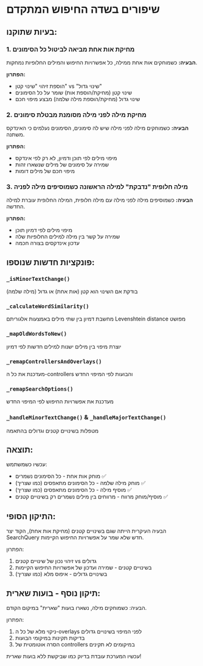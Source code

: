 # שיפורים בשדה החיפוש המתקדם

## בעיות שתוקנו:

### 1. מחיקת אות אחת מביאה לביטול כל הסימונים
**הבעיה:** כשמוחקים אות אחת ממילה, כל אפשרויות החיפוש והמילים החלופיות נמחקות.

**הפתרון:** 
- הוספת זיהוי "שינוי קטן" vs "שינוי גדול"
- שינוי קטן (מחיקת/הוספת אות) שומר על כל הסימונים
- שינוי גדול (מחיקת/הוספת מילה שלמה) מבצע מיפוי חכם

### 2. מחיקת מילה לפני מילה מסומנת מבטלת סימונים
**הבעיה:** כשמוחקים מילה לפני מילה שיש לה סימונים, הסימונים נעלמים כי האינדקס משתנה.

**הפתרון:**
- מיפוי מילים לפי תוכן ודמיון, לא רק לפי אינדקס
- שמירה על סימונים של מילים שנשארו זהות
- מיפוי חכם של מילים דומות

### 3. מילה חלופית "נדבקת" למילה הראשונה כשמוסיפים מילה לפניה
**הבעיה:** כשמוסיפים מילה לפני מילה עם מילה חלופית, המילה החלופית עוברת למילה החדשה.

**הפתרון:**
- מיפוי מילים לפי דמיון תוכן
- שמירה על קשר בין מילה למילים החלופיות שלה
- עדכון אינדקסים בצורה חכמה

## פונקציות חדשות שנוספו:

### `_isMinorTextChange()`
בודקת אם השינוי הוא קטן (אות אחת) או גדול (מילה שלמה)

### `_calculateWordSimilarity()`
מחשבת דמיון בין שתי מילים באמצעות אלגוריתם Levenshtein distance מפושט

### `_mapOldWordsToNew()`
יוצרת מיפוי בין מילים ישנות למילים חדשות לפי דמיון

### `_remapControllersAndOverlays()`
מעדכנת את כל ה-controllers והבועות לפי המיפוי החדש

### `_remapSearchOptions()`
מעדכנת את אפשרויות החיפוש לפי המיפוי החדש

### `_handleMinorTextChange()` & `_handleMajorTextChange()`
מטפלות בשינויים קטנים וגדולים בהתאמה

## תוצאה:
עכשיו כשמשתמש:
- מוחק אות אחת - כל הסימונים נשמרים ✅
- מוחק מילה שלמה - כל הסימונים מתאפסים (כמו שצריך) ✅  
- מוסיף מילה - כל הסימונים מתאפסים (כמו שצריך) ✅
- מוסיף/מוחק מרווח - מרווחים בין מילים נשמרים רק בשינויים קטנים ✅

## התיקון הסופי:
הבעיה העיקרית הייתה שגם בשינויים קטנים (מחיקת אות אחת), הקוד יצר SearchQuery חדש שלא שמר על אפשרויות החיפוש הקיימות. 

הפתרון:
1. זיהוי נכון של שינויים קטנים vs גדולים
2. בשינויים קטנים - שמירה ועדכון של אפשרויות החיפוש הקיימות
3. בשינויים גדולים - איפוס מלא (כמו שצריך)

## תיקון נוסף - בועות שארית:
הבעיה: כשמוחקים מילה, נשארו בועות "שארית" במיקום הקודם.

הפתרון:
1. ניקוי מלא של כל ה-overlays לפני המיפוי בשינויים גדולים
2. בדיקות תקינות במיקומי הבועות
3. הסרה אוטומטית של controllers במיקומים לא תקינים

עכשיו המערכת עובדת בדיוק כמו שביקשת ללא בועות שארית!